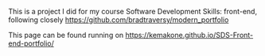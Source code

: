 This is a project I did for my course Software Development Skills: front-end, following closely 
https://github.com/bradtraversy/modern_portfolio 

This page can be found running on https://kemakone.github.io/SDS-Front-end-portfolio/